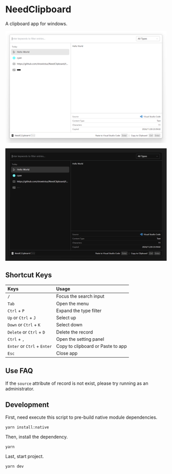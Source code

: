 # NeedClipboard

A clipboard app for windows.

![](./res/demo-light.png)

![](./res/demo-dark.png)

## Shortcut Keys

| Keys                        | Usage                             |
| :-------------------------- | :-------------------------------- |
| `/`                         | Focus the search input            |
| `Tab`                       | Open the menu                     |
| `Ctrl` + `P`                | Expand the type filter            |
| `Up` or `Ctrl` + `J`        | Select up                         |
| `Down` or `Ctrl` + `K`      | Select down                       |
| `Delete` or `Ctrl` + `D`    | Delete the record                 |
| `Ctrl` + `,`                | Open the setting panel            |
| `Enter` or `Ctrl` + `Enter` | Copy to clipboard or Paste to app |
| `Esc`                       | Close app                         |

## Use FAQ

If the `source` attribute of record is not exist, please try running as an administrator.

## Development

First, need execute this script to pre-build native module dependencies.

```shell
yarn install:native
```

Then, install the dependency.

```shell
yarn
```

Last, start project.

```shell
yarn dev
```

